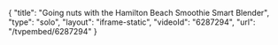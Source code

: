 {
    "title": "Going nuts with the Hamilton Beach Smoothie Smart Blender",
    "type": "solo",
    "layout": "iframe-static",
    "videoId": "6287294",
    "url": "\/tvpembed\/6287294"
}